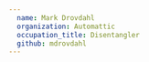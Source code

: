 ```yaml
---
  name: Mark Drovdahl
  organization: Automattic
  occupation_title: Disentangler
  github: mdrovdahl
---
```

